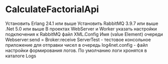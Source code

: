 # CalculateFactorialApi
Установить Erlang 24.1 или выше
Установить RabbitMQ 3.9.7 или выше
.Net 5.0 или выше
В проектах WebServer и Worker указать настройки подключения к RabbitMQ файл XML.Config
Имя (value Element) очереди Webserver:send = Broker:receive
ServerTest - тестовое консольное приложение для отправки чисел в очередь
log4net.config - файл настройки формирования логов. По умолчанию логи хронятся в каталоге Logs
